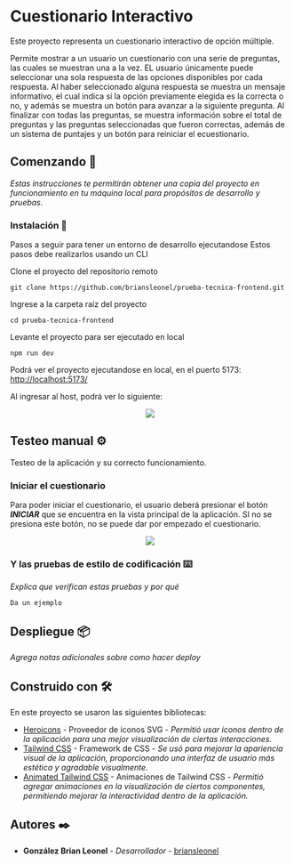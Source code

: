 # Cuestionario Interactivo

Este proyecto representa un cuestionario interactivo de opción múltiple.

Permite mostrar a un usuario un cuestionario con una serie de preguntas, las
cuales se muestran una a la vez. EL usuario únicamente puede seleccionar una
sola respuesta de las opciones disponibles por cada respuesta. Al haber
seleccionado alguna respuesta se muestra un mensaje informativo, el cual indica
si la opción previamente elegida es la correcta o no, y además se muestra un
botón para avanzar a la siguiente pregunta. Al finalizar con todas las
preguntas, se muestra información sobre el total de preguntas y las preguntas
seleccionadas que fueron correctas, además de un sistema de puntajes y un botón
para reiniciar el ecuestionario.

## Comenzando 🚀

_Estas instrucciones te permitirán obtener una copia del proyecto en
funcionamiento en tu máquina local para propósitos de desarrollo y pruebas._

### Instalación 🔧

Pasos a seguir para tener un entorno de desarrollo ejecutandose Estos pasos debe
realizarlos usando un CLI

Clone el proyecto del repositorio remoto

```
git clone https://github.com/briansleonel/prueba-tecnica-frontend.git
```

Ingrese a la carpeta raíz del proyecto

```
cd prueba-tecnica-frontend
```

Levante el proyecto para ser ejecutado en local

```
npm run dev
```

Podrá ver el proyecto ejecutandose en local, en el puerto 5173:
[http://localhost:5173/](http://localhost:5173/)

Al ingresar al host, podrá ver lo siguiente:

<p align="center"><img src="https://drive.google.com/file/d/1twSpgLevHTLndzaYI1QUHQpl-T-6pt4F/view?usp=sharing"/></p>

## Testeo manual ⚙️

Testeo de la aplicación y su correcto funcionamiento.

### Iniciar el cuestionario

Para poder iniciar el cuestionario, el usuario deberá presionar el botón
_**INICIAR**_ que se encuentra en la vista principal de la aplicación. SI no se
presiona este botón, no se puede dar por empezado el cuestionario.

<p align="center"><img src="https://drive.google.com/file/d/1PNhPJ3MHjrZ1r-hfU_F4IcD6r2rpSfXb/view?usp=sharing"/></p>

### Y las pruebas de estilo de codificación ⌨️

_Explica que verifican estas pruebas y por qué_

```
Da un ejemplo
```

## Despliegue 📦

_Agrega notas adicionales sobre como hacer deploy_

## Construido con 🛠️

En este proyecto se usaron las siguientes bibliotecas:

-   [Heroicons](https://heroicons.com/) - Proveedor de iconos SVG - _Permitió
    usar iconos dentro de la aplicación para una mejor visualización de ciertas
    interacciones._
-   [Tailwind CSS](https://tailwindcss.com/) - Framework de CSS - _Se usó para
    mejorar la apariencia visual de la aplicación, proporcionando una interfaz
    de usuario más estética y agradable visualmente._
-   [Animated Tailwind CSS](https://brc-dd.github.io/animated-tailwindcss/) -
    Animaciones de Tailwind CSS - _Permitió agregar animaciones en la
    visualización de ciertos componentes, permitiendo mejorar la interactividad
    dentro de la aplicación._

## Autores ✒️

-   **González Brian Leonel** - _Desarrollador_ -
    [briansleonel](https://github.com/briansleonel)
